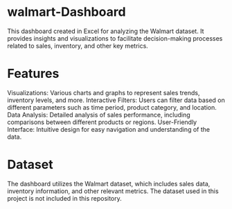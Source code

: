 # walmart-Dashboard
This dashboard created in Excel for analyzing the Walmart dataset. It provides insights and visualizations to facilitate decision-making processes related to sales, inventory, and other key metrics.

# Features
Visualizations: Various charts and graphs to represent sales trends, inventory levels, and more.
Interactive Filters: Users can filter data based on different parameters such as time period, product category, and location.
Data Analysis: Detailed analysis of sales performance, including comparisons between different products or regions.
User-Friendly Interface: Intuitive design for easy navigation and understanding of the data.

# Dataset
The dashboard utilizes the Walmart dataset, which includes sales data, inventory information, and other relevant metrics. The dataset used in this project is not included in this repository.
